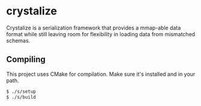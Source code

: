 # crystalize

Crystalize is a serialization framework that provides a mmap-able data format while still leaving room for flexibility in loading data from mismatched schemas.

## Compiling

This project uses CMake for compilation. Make sure it's installed and in your path.

```bash
$ ./s/setup
$ ./s/build
```
